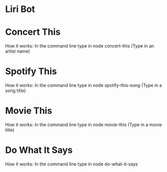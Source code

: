 # Liri Bot

# Concert This
How it works: In the command line type in node concert-this (Type in an artist name)

# Spotify This
How it works: In the command line type in node spotify-this-song (Type in a song title)

# Movie This
How it works: In the command line type in node movie-this (Type in a movie title)

# Do What It Says
How it works: In the command line type in node do-what-it-says
